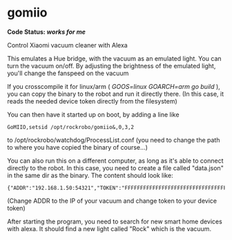 # gomiio

**Code Status: *works for me***

Control Xiaomi vacuum cleaner with Alexa

This emulates a Hue bridge, with the vacuum as an emulated light. You can turn the vacuum on/off. By adjusting the brightness of the emulated light, you'll change the fanspeed on the vacuum

If you crosscompile it for linux/arm ( *GOOS=linux GOARCH=arm go build* ), you can copy the binary to the robot and run it directly there. (In this case, it reads the needed device token directly from the filesystem)

You can then have it started up on boot, by adding a line like

    GoMIIO,setsid /opt/rockrobo/gomiio&,0,3,2

to /opt/rockrobo/watchdog/ProcessList.conf (you need to change the path to where you have copied the binary of course...)


You can also run this on a different computer, as long as it's able to connect directly to the robot. In this case, you need to create a file called "data.json" in the same dir as the binary. The content should look like:

    {"ADDR":"192.168.1.50:54321","TOKEN":"FFFFFFFFFFFFFFFFFFFFFFFFFFFFFFFFFF"}

(Change ADDR to the IP of your vacuum and change token to your device token)

After starting the program, you need to search for new smart home devices with alexa. It should find a new light called "Rock" which is the vacuum. 
